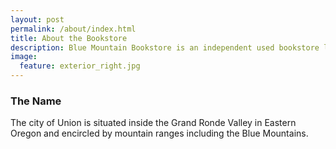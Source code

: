```yaml
---
layout: post
permalink: /about/index.html
title: About the Bookstore
description: Blue Mountain Bookstore is an independent used bookstore located in Union, Oregon.
image:
  feature: exterior_right.jpg
---
```


### The Name
The city of Union is situated inside the Grand Ronde Valley in Eastern Oregon and encircled by mountain ranges including the Blue Mountains.
